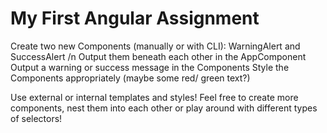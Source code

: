 # My First Angular Assignment

Create two new Components (manually or with CLI): WarningAlert and SuccessAlert /n
Output them beneath each other in the AppComponent
Output a warning or success message in the Components
Style the Components appropriately (maybe some red/ green text?)

Use external or internal templates and styles!
Feel free to create more components, nest them into each other or play around with different types of selectors!</p>
    
